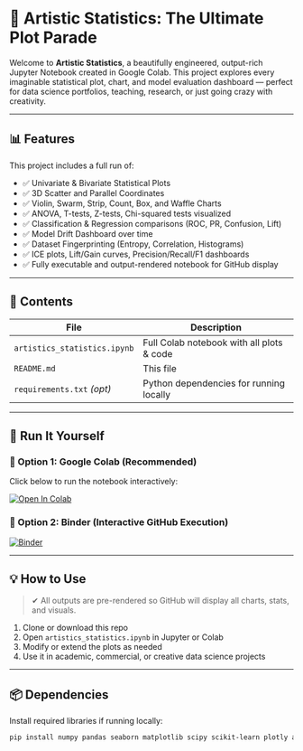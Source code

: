 # 🧠 Artistic Statistics: The Ultimate Plot Parade

Welcome to **Artistic Statistics**, a beautifully engineered, output-rich Jupyter Notebook created in Google Colab. This project explores every imaginable statistical plot, chart, and model evaluation dashboard — perfect for data science portfolios, teaching, research, or just going crazy with creativity.


---

## 📊 Features

This project includes a full run of:
- ✅ Univariate & Bivariate Statistical Plots
- ✅ 3D Scatter and Parallel Coordinates
- ✅ Violin, Swarm, Strip, Count, Box, and Waffle Charts
- ✅ ANOVA, T-tests, Z-tests, Chi-squared tests visualized
- ✅ Classification & Regression comparisons (ROC, PR, Confusion, Lift)
- ✅ Model Drift Dashboard over time
- ✅ Dataset Fingerprinting (Entropy, Correlation, Histograms)
- ✅ ICE plots, Lift/Gain curves, Precision/Recall/F1 dashboards
- ✅ Fully executable and output-rendered notebook for GitHub display

---

## 📁 Contents

| File                         | Description                                 |
|------------------------------|---------------------------------------------|
| `artistics_statistics.ipynb` | Full Colab notebook with all plots & code   |
| `README.md`                  | This file                                   |
| `requirements.txt` *(opt)*   | Python dependencies for running locally     |

---

## 🚀 Run It Yourself

### 🔹 Option 1: Google Colab (Recommended)

Click below to run the notebook interactively:

[![Open In Colab](https://colab.research.google.com/assets/colab-badge.svg)](https://colab.research.google.com/github/MOHAMMEDFAHD/Statistics-Collections/blob/main/artistics_statistics.ipynb)

### 🔹 Option 2: Binder (Interactive GitHub Execution)

[![Binder](https://mybinder.org/badge_logo.svg)](https://mybinder.org/v2/gh/MOHAMMEDFAHD/Statistics-collections/HEAD)

---

## 💡 How to Use

> ✔ All outputs are pre-rendered so GitHub will display all charts, stats, and visuals.

1. Clone or download this repo
2. Open `artistics_statistics.ipynb` in Jupyter or Colab
3. Modify or extend the plots as needed
4. Use it in academic, commercial, or creative data science projects

---

## 📦 Dependencies

Install required libraries if running locally:

```bash
pip install numpy pandas seaborn matplotlib scipy scikit-learn plotly altair pywaffle
